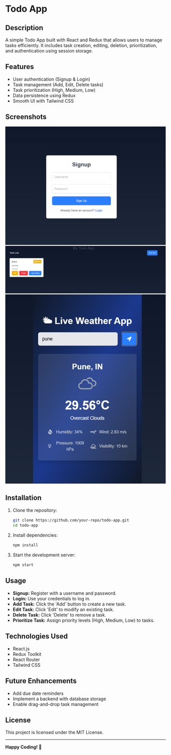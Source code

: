 # Todo App

## Description
A simple Todo App built with React and Redux that allows users to manage tasks efficiently. It includes task creation, editing, deletion, prioritization, and authentication using session storage.

## Features
- User authentication (Signup & Login)
- Task management (Add, Edit, Delete tasks)
- Task prioritization (High, Medium, Low)
- Data persistence using Redux
- Smooth UI with Tailwind CSS

## Screenshots

![App Screenshot](https://github.com/priyadwivedi76/to-do/blob/b52c27325417d4a2d17be80e0a561d2b745becc3/Screenshot%202025-04-02%20003828.png)
![App Screenshot](https://github.com/priyadwivedi76/to-do/blob/c71ec389ed0634b564b13222a7aa803f0941f2a5/Screenshot%202025-04-02%20004103.png)
![App Screenshot](https://github.com/priyadwivedi76/to-do/blob/c71ec389ed0634b564b13222a7aa803f0941f2a5/Screenshot%202025-04-02%20004215.png)
## Installation

1. Clone the repository:
   ```sh
   git clone https://github.com/your-repo/todo-app.git
   cd todo-app
   ```
2. Install dependencies:
   ```sh
   npm install
   ```
3. Start the development server:
   ```sh
   npm start
   ```

## Usage
- **Signup:** Register with a username and password.
- **Login:** Use your credentials to log in.
- **Add Task:** Click the 'Add' button to create a new task.
- **Edit Task:** Click 'Edit' to modify an existing task.
- **Delete Task:** Click 'Delete' to remove a task.
- **Prioritize Task:** Assign priority levels (High, Medium, Low) to tasks.

## Technologies Used
- React.js
- Redux Toolkit
- React Router
- Tailwind CSS

## Future Enhancements
- Add due date reminders
- Implement a backend with database storage
- Enable drag-and-drop task management

## License
This project is licensed under the MIT License.

---
**Happy Coding! 🚀**
